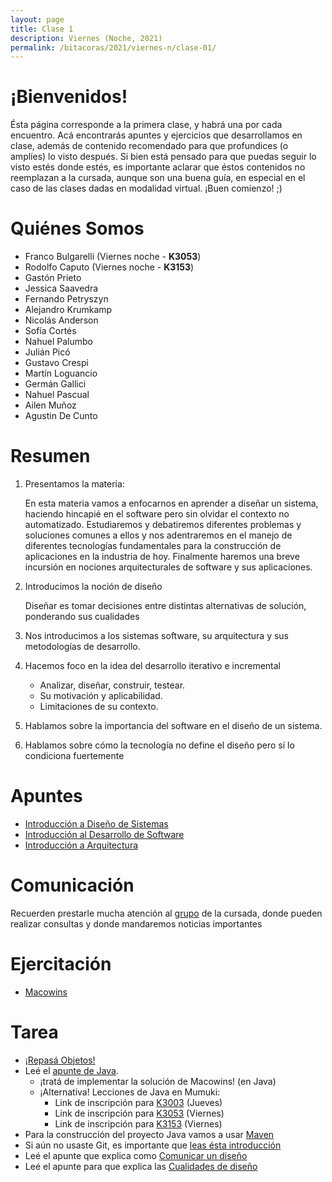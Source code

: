 ```yaml
---
layout: page
title: Clase 1
description: Viernes (Noche, 2021)
permalink: /bitacoras/2021/viernes-n/clase-01/
---
```


# **¡Bienvenidos!**

Ésta página corresponde a la primera clase, y habrá una por cada encuentro. Acá encontrarás apuntes y ejercicios que desarrollamos en clase, además de contenido recomendado para que profundices (o amplíes) lo visto después.
Si bien está pensado para que puedas seguir lo visto estés donde estés, es importante aclarar que éstos contenidos no reemplazan a la cursada, aunque son una buena guía, en especial en el caso de las clases dadas en modalidad virtual.
¡Buen comienzo! ;)

# Quiénes Somos
* Franco Bulgarelli (Viernes noche - **K3053**)
* Rodolfo Caputo (Viernes noche - **K3153**)
* Gastón Prieto
* Jessica Saavedra
* Fernando Petryszyn
* Alejandro Krumkamp
* Nicolás Anderson
* Sofía Cortés
* Nahuel Palumbo
* Julián Picó
* Gustavo Crespi
* Martín Loguancio
* Germán Gallici
* Nahuel Pascual
* Ailen Muñoz
* Agustin De Cunto

# Resumen

1. Presentamos la materia:

    En esta materia vamos a enfocarnos en aprender a diseñar un sistema, haciendo hincapié en el software pero sin olvidar el contexto no automatizado. Estudiaremos y debatiremos diferentes problemas y soluciones comunes a ellos y nos adentraremos en el manejo de diferentes tecnologías fundamentales para la construcción de aplicaciones en la industria de hoy. Finalmente haremos una breve incursión en nociones arquitecturales de software y sus aplicaciones.

2. Introducimos la noción de diseño

    Diseñar es tomar decisiones entre distintas alternativas de solución, ponderando sus cualidades

3. Nos introducimos a los sistemas software, su arquitectura y sus metodologías de desarrollo.

4. Hacemos foco en la idea del desarrollo iterativo e incremental
    * Analizar, diseñar, construir, testear.
    * Su motivación y aplicabilidad.
    * Limitaciones de su contexto.
5. Hablamos sobre la importancia del software en el diseño de un sistema.
6. Hablamos sobre cómo la tecnología no define el diseño pero sí lo condiciona fuertemente


# Apuntes

* [Introducción a Diseño de Sistemas](https://docs.google.com/document/d/1mqWuU_5p9l6GIfHXSjcoyDXILWTKq2eW2dLFlIBOQzk)
* [Introducción al Desarrollo de Software](https://docs.google.com/document/d/1TZeWMdtMOKv7fESrFyJEJXWLTVutGVy_Gho9h5e1tRY/edit#heading=h.hegow82vrh7m)
* [Introducción a Arquitectura](https://docs.google.com/document/d/1XaKMrWPA0jntDK29gtEDRw-CoQgWXfHOmdbmihg4MpE)

# Comunicación
Recuerden prestarle mucha atención al [grupo](https://groups.google.com/forum/#!forum/dds-jv-cursada) de la cursada, donde pueden realizar consultas y donde mandaremos noticias importantes

# Ejercitación

* [Macowins](https://docs.google.com/document/d/1mjWKl9YH9Bb39iIUl1bQj_xhx_-CjCAMpcAXRqKhVjU)


# Tarea
* [¡Repasá Objetos!](http://www.pdep.com.ar/material/apuntes/apuntes-de-la-cursada)
* Leé el [apunte de Java](https://docs.google.com/document/d/1VYBey56M0UU6C0689hAClAvF9ILE6E7nKIuOqrRJnWQ).
  *  ¡tratá de implementar la solución de Macowins! (en Java)
  *  ¡Alternativa! Lecciones de Java en Mumuki:
     * Link de inscripción para [K3003](https://mumuki.io/ddsjv/join/EWO_zA) (Jueves)
     * Link de inscripción para [K3053](https://mumuki.io/ddsjv/join/VnMlEQ) (Viernes)
     * Link de inscripción para [K3153](https://mumuki.io/ddsjv/join/tLRi2g) (Viernes)
* Para la construcción del proyecto Java vamos a usar [Maven](https://docs.google.com/document/d/15-DWw5429fDFQy4G_hgQFozgFFLcJaNAH3aTivw97wM/)
* Si aún no usaste Git, es importante que [leas ésta introducción](https://docs.google.com/document/d/1nadC6-rwR2eRC0FYFWuq22pCRyZWXmCiPBuQ0cD-vMI/edit#heading=h.r9wuhoi4rpgq)
* Leé el apunte que explica como [Comunicar un diseño](https://docs.google.com/document/d/1eXLlNppAX-7E2M8Xxs0MCckdn4XVEYmeQNaS_E1RqTc/edit)
* Leé el apunte para que explica las [Cualidades de diseño](https://docs.google.com/document/d/14HdvHvS33WqYb6Ak0BGa0IeCTbzeCRSDKs-1Ot-qLDw)


